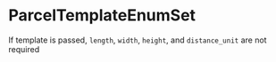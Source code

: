 # ParcelTemplateEnumSet

If template is passed, `length`, `width`, `height`, and `distance_unit` are not required

